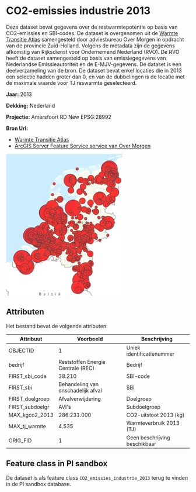# CO2-emissies industrie 2013

Deze dataset bevat gegevens over de restwarmtepotentie op basis van CO2-emissies en SBI-codes. De dataset is overgenomen uit de [Warmte Transitie Atlas](https://warmtetransitieatlas.zuid-holland.nl/webappbuilder/apps/496/) samengesteld door adviesbureau Over Morgen in opdracht van de provincie Zuid-Holland. Volgens de metadata zijn de gegevens afkomstig van Rijksdienst voor Ondernemend Nederland (RVO). De RVO heeft de dataset samengesteld op basis van emissiegegevens van Nederlandse Emissieautoriteit en de E-MJV-gegevens. De dataset is een deelverzameling van de bron. De dataset bevat enkel locaties die in 2013 een selectie hadden groter dan 0, en van de dubbelingen is de locatie met de maximale waarde voor TJ reswarmte geselecteerd.

**Jaar:** 2013

**Dekking:** Nederland

**Projectie:** Amersfoort RD New EPSG:28992

**Bron Url:** 
* [Warmte Transitie Atlas](https://warmtetransitieatlas.zuid-holland.nl/webappbuilder/apps/496/)
* [ArcGIS Server Feature Service service van Over Morgen](https://services5.arcgis.com/PZYGbbhVncO1YI8q/arcgis/rest/services/restwarmte_potentie_rvo_20160203/FeatureServer)

![](voorbeeld_co2_emissies_industrie_2013.png)

## Attributen

Het bestand bevat de volgende attributen:

| Attribuut          | Voorbeeld | Beschrijving | 
|----------         |-----------|--------------|
|OBJECTID | 1  | Uniek identificatienummer |
|bedrijf          |  Reststoffen Energie Centrale (REC) | Bedrijf |
|FIRST_sbi_code   |  38.210 | SBI-code | 
|FIRST_sbi    |  Behandeling van onschadelijk afval | SBI |
|FIRST_doelgroep    |  Afvalverwijdering | Doelgroep |
|FIRST_subdoelgr    |  AVI's | Subdoelgroep |
|MAX_kgco2_2013    |  286.231.000 | CO2-uitstoot 2013 (kg) |
|MAX_tj_warmte    |  4.535 | Warmteverbruik 2013 (TJ) |
|ORIG_FID    |  1 | Geen beschrijving beschikbaar |

## Feature class in PI sandbox

De dataset is als feature class `CO2_emissies_industrie_2013` terug te vinden in de PI sandbox database.
